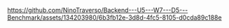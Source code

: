

https://github.com/NinoTraverso/Backend---U5---W7---D5---Benchmark/assets/134203980/6b3fb12e-3d8d-4fc5-8105-d0cda89c188e

